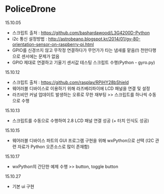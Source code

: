 # PoliceDrone

15.10.05
  - 스크립트 출처 : https://github.com/bashardawood/L3G4200D-Python
  - i2c 통신 설정방법 : http://astrobeano.blogspot.kr/2014/01/gy-80-orientation-sensor-on-raspberry-pi.html
  - GPIO를 신경쓰지 않고 무작정 연결하다가 무언가가 타는 냄새를 맡음(!) 천만다행으로 센서에는 문제가 없음
  - GPIO 제대로 연결하고 기울기 센서값 테스팅 스크립트 수행(Python - gyro.py)

15.10.12
  - 스크립트 출처 : https://github.com/rasplay/RPiHY28bShield
  - 웨어러블 디바이스로 이용하기 위해 라즈베리파이에 LCD 패널을 연결 및 설정
  - 라즈비안 커널 업데이트 발생하는 오류로 무한 재부팅 >> 스크립트를 하나씩 수동으로 수행

15.10.13
  - 스크립트를 수동으로 수행하여 2.8 LCD 패널 연결 성공 (+ 터치 인식도 성공)


15.10.15 
  - 웨어러블 디바이스 파트의 GUI 프로그램 구현을 위해 wxPython으로 선택 (I2C 관련 자료가 Python 오픈소스로 많이 존재함)

15.10.17
  - wxPython의 간단한 예제 수행 >> button, toggle button

15.10.27
  - 기본 ui 구현
